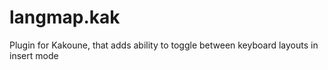 # langmap.kak
Plugin for Kakoune, that adds ability to toggle between keyboard layouts in insert mode
